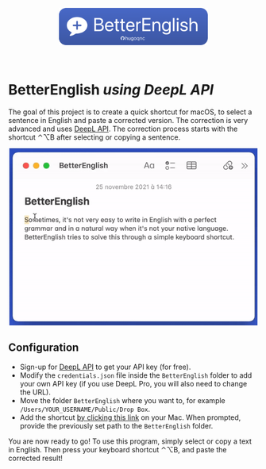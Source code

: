 <p align="center">
  <img width="300" height="75" src="Resources/logo.png">
</p>
<br/>

# BetterEnglish *using DeepL API*

The goal of this project is to create a quick shortcut for macOS, to select a sentence in English and paste a corrected version.
The correction is very advanced and uses [DeepL API](https://www.deepl.com/docs-api/). The correction process starts with the shortcut ⌃⌥B after selecting or copying a sentence.

<p align="center">
  <img width="500" src="Resources/demo.gif">
</p>

## Configuration
* Sign-up for [DeepL API](https://www.deepl.com/docs-api/) to get your API key (for free).
* Modify the `credentials.json` file inside the `BetterEnglish` folder to add your own API key (if you use DeepL Pro, you will also need to change the URL).
* Move the folder `BetterEnglish` where you want to, for example `/Users/YOUR_USERNAME/Public/Drop Box`.
* Add the shortcut [by clicking this link](https://www.icloud.com/shortcuts/d69408715bf748b1839a3727a1772aa1) on your Mac. When prompted, provide the previously set path to the `BetterEnglish` folder.

You are now ready to go! To use this program, simply select or copy a text in English. Then press your keyboard shortcut ⌃⌥B, and paste the corrected result!

